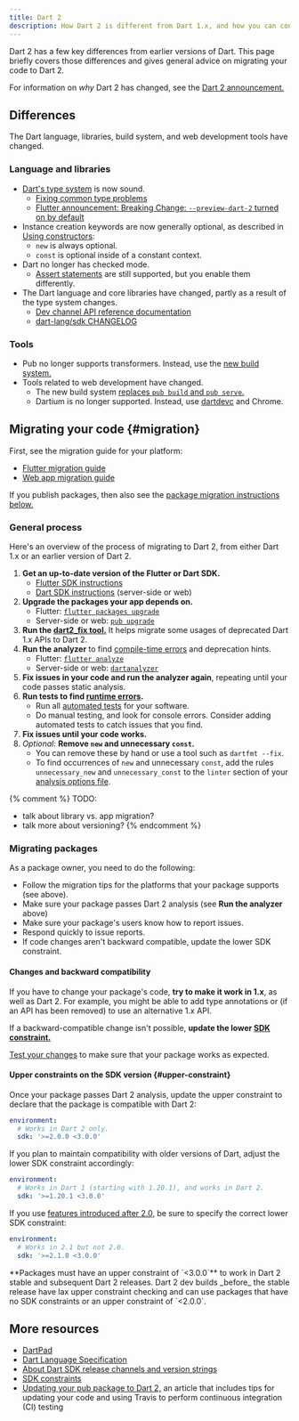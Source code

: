 ```yaml
---
title: Dart 2
description: How Dart 2 is different from Dart 1.x, and how you can convert your code to work with Dart 2.
---
```


Dart 2 has a few key differences from earlier versions of Dart.
This page briefly covers those differences and
gives general advice on migrating your code to Dart 2.

For information on _why_ Dart 2 has changed, see the
[Dart 2 announcement.][Dart 2 announcement]


## Differences

The Dart language, libraries, build system, and web development tools have changed.

### Language and libraries

* [Dart's type system][sound Dart] is now sound.
  * [Fixing common type problems][Fixing Common Type Problems]
  * [Flutter announcement: Breaking Change: `--preview-dart-2` turned on by default][Leaf's email]
* Instance creation keywords are now generally optional,
  as described in [Using constructors][]:
  * `new` is always optional.
  * `const` is optional inside of a constant context.
* Dart no longer has checked mode.
  * [Assert statements][] are still supported, but you enable them differently.
* The Dart language and core libraries have changed,
  partly as a result of the type system changes.
  * [Dev channel API reference documentation][apiref]
  * [dart-lang/sdk CHANGELOG][]

### Tools

* Pub no longer supports transformers.
  Instead, use the [new build system.][build system]
* Tools related to web development have changed.
  * The new build system [replaces `pub build` and `pub serve`.][build_runner web]
  * Dartium is no longer supported. Instead, use [dartdevc][] and Chrome.


## Migrating your code {#migration}

First, see the migration guide for your platform:

* [Flutter migration guide][Flutter migration instructions]
* [Web app migration guide][webdev dart2]

If you publish packages, then also see the
[package migration instructions below.](#migrating-packages)


### General process

Here's an overview of the process of migrating to Dart 2,
from either Dart 1.x or an earlier version of Dart 2.

1. **Get an up-to-date version of the Flutter or Dart SDK.**
   * [Flutter SDK instructions][Flutter SDK install]
   * [Dart SDK instructions][Dart SDK install] (server-side or web)
2. **Upgrade the packages your app depends on.**
   * Flutter: [`flutter packages upgrade`][flutter package upgrade]
   * Server-side or web: [`pub upgrade`][pub upgrade]
3. **Run the [dart2_fix tool.][dart2_fix]** It helps migrate some
   usages of deprecated Dart 1.x APIs to Dart 2.
4. **Run the analyzer** to find [compile-time errors][]
   and deprecation hints.
   * Flutter: [`flutter analyze`][Flutter analyzer]
   * Server-side or web: [`dartanalyzer`][dartanalyzer]
5. **Fix issues in your code and run the analyzer again**,
   repeating until your code passes static analysis.
6. **Run tests to find [runtime errors][].**
   * Run all [automated tests] for your software.
   * Do manual testing, and look for console errors.
   Consider adding automated tests to catch issues that you find.
7. **Fix issues until your code works.**
8. _Optional:_ **Remove `new` and unnecessary `const`.**
   * You can remove these by hand or use a tool such as `dartfmt --fix`.
   * To find occurrences of `new` and unnecessary `const`, add the rules
     `unnecessary_new` and `unnecessary_const` to the `linter` section of your
     [analysis options file][].

{% comment %}
TODO:
- talk about library vs. app migration?
- talk more about versioning?
{% endcomment %}

### Migrating packages

As a package owner, you need to do the following:

* Follow the migration tips for the platforms that your package supports
  (see above).
* Make sure your package passes Dart 2 analysis (see **Run the analyzer** above)
* Make sure your package's users know how to report issues.
* Respond quickly to issue reports.
* If code changes aren't backward compatible,
  update the lower SDK constraint.

#### Changes and backward compatibility

If you have to change your package's code,
**try to make it work in 1.x**, as well as Dart 2.
For example, you might be able to add type annotations
or (if an API has been removed) to use an alternative 1.x API.

If a backward-compatible change isn't possible,
**update the lower [SDK constraint.][SDK constraints]**

[Test your changes][testing] to make sure that your package works as expected.

#### Upper constraints on the SDK version {#upper-constraint}

Once your package passes Dart 2 analysis, update the upper constraint
to declare that the package is compatible with Dart 2:

```yaml
environment:
  # Works in Dart 2 only.
  sdk: '>=2.0.0 <3.0.0'
```

If you plan to maintain compatibility with older versions of Dart, adjust the
lower SDK constraint accordingly:

```yaml
environment:
  # Works in Dart 1 (starting with 1.20.1), and works in Dart 2.
  sdk: '>=1.20.1 <3.0.0'
```

If you use [features introduced after 2.0,][CHANGELOG]
be sure to specify the correct lower SDK constraint:

```yaml
environment:
  # Works in 2.1 but not 2.0.
  sdk: '>=2.1.0 <3.0.0'
```

[CHANGELOG]: https://github.com/dart-lang/sdk/blob/master/CHANGELOG.md

<aside class="alert alert-warning" markdown="1">
  **Packages must have an upper constraint of `<3.0.0`** to work in
  Dart 2 stable and subsequent Dart 2 releases.
  Dart 2 dev builds _before_ the stable release have
  lax upper constraint checking and can use packages that have
  no SDK constraints or an upper constraint of `<2.0.0`.
</aside>

## More resources

* [DartPad](/tools/dartpad)
* [Dart Language Specification][]
* [About Dart SDK release channels and version strings][pre-release]
* [SDK constraints][]
* [Updating your pub package to Dart 2,][]
  an article that includes tips for updating your code and
  using Travis to perform continuous integration (CI) testing

[analysis options file]: /guides/language/analysis-options#the-analysis-options-file
[dartdevc]: {{site.webdev}}/tools/dartdevc
[build system]: https://github.com/dart-lang/build/tree/master/docs
[automated tests]: /guides/testing
[customize static analysis]: /guides/language/analysis-options
[Flutter analyzer]: https://flutter.io/debugging/#the-dart-analyzer
[dartanalyzer]: https://github.com/dart-lang/sdk/tree/master/pkg/analyzer_cli#dartanalyzer
[flutter package upgrade]: https://flutter.io/using-packages/#updating-package-dependencies
[pub upgrade]: /tools/pub/get-started#upgrading-a-dependency
[dart2_fix]: https://github.com/dart-lang/dart2_fix
[angular-examples repos]: https://github.com/angular-examples
[apiref]: {{site.dart_api}}/dev
[assert statements]: /guides/language/language-tour#assert
[build_runner web]: {{site.webdev}}/tools/build_runner
[compile-time errors]: /guides/language/sound-problems#static-errors-and-warnings
[creating library packages]: /guides/libraries/create-library-packages
[Dart 2 announcement]: https://medium.com/dartlang/announcing-dart-2-80ba01f43b6
[Dart Language Specification]: /guides/language/spec
[dart-lang/sdk CHANGELOG]: https://github.com/dart-lang/sdk/blob/master/CHANGELOG.md#200
[Dartium news]: http://news.dartlang.org/2017/06/a-stronger-dart-for-everyone.html
[Fixing Common Type Problems]: /guides/language/sound-problems
[Flutter migration instructions]: https://github.com/flutter/flutter/wiki/Dart-2-Migration
[Flutter SDK install]: https://flutter.io/upgrading/
[Dart SDK install]: /tools/sdk#install
[Leaf's email]: https://groups.google.com/d/msg/flutter-dev/H8dDhWg_c8I/_Ql78q_6AgAJ
[newsletters]: https://github.com/dart-lang/sdk/tree/master/docs/newsletter#dart-language-and-library-newsletters
[pre-release]: /tools/sdk#about-release-channels-and-version-strings
[runtime errors]: /guides/language/sound-problems#runtime-errors
[SDK constraints]: /tools/pub/pubspec#sdk-constraints
[sound Dart]: /guides/language/sound-dart
[testing]: /guides/testing
[Updating your pub package to Dart 2,]: https://medium.com/@filiph/updating-your-pub-package-to-dart-2-cd8ca343b1be
[Using constructors]: /guides/language/language-tour#using-constructors
[webdev dart2]: {{site.webdev}}/dart-2
